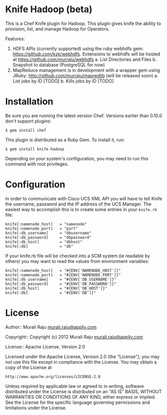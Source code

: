 Knife Hadoop (beta)
===============

This is a Chef Knife plugin for Hadoop. This plugin gives knife the ability to provision, list, and manage Hadoop for Operators. 

Features:

1. HDFS APIs (currently supported) using the ruby webhdfs gem: https://github.com/kzk/webhdfs. 
	Extensions to webhdfs will be hosted at https://github.com/murraju/webhdfs
	a. List Directories and Files
	b. Snapshot to database (PostgreSQL for now)
2. MapReduce management is in development with a wrapper gem using JRuby: http://github.com/murraju/mapredlib (will be released soon)
	a. List jobs by ID [TODO]
	b. Kills jobs by ID [TODO]

# Installation #

Be sure you are running the latest version Chef. Versions earlier than 0.10.0 don't support plugins:

    $ gem install chef

This plugin is distributed as a Ruby Gem. To install it, run:

    $ gem install knife-hadoop

Depending on your system's configuration, you may need to run this command with root privileges.

# Configuration #

In order to communicate with Cisco UCS XML API you will have to tell Knife the username, password and the IP address of the UCS Manager. The easiest way to accomplish this is to create some entries in your `knife.rb` file:

	knife[:namenode_host]   = "namenode"
	knife[:namenode_port]   = "port"
	knife[:db_username] 	= "dbusername"
	knife[:db_password] 	= "dbpassword"
	knife[:db_host] 		= "dbhost"
	knife[:db] 				= "db"

If your knife.rb file will be checked into a SCM system (ie readable by others) you may want to read the values from environment variables:

	knife[:namenode_host]   = "#{ENV['NAMENODE_HOST']}"
	knife[:namenode_port]   = "#{ENV['NAMENODE_PORT']}"
	knife[:db_username] 	= "#{ENV['DB_USERNAME']}"
	knife[:db_password] 	= "#{ENV['DB_PASSWORD']}"
	knife[:db_host] 		= "#{ENV['DB_HOST']}"
	knife[:db] 				= "#{ENV['DB']}"



# License #

Author:: Murali Raju <murali.raju@appliv.com>

Copyright:: Copyright (c) 2012 Murali Raju <murali.raju@appliv.com>

License:: Apache License, Version 2.0

Licensed under the Apache License, Version 2.0 (the "License");
you may not use this file except in compliance with the License.
You may obtain a copy of the License at

    http://www.apache.org/licenses/LICENSE-2.0

Unless required by applicable law or agreed to in writing, software
distributed under the License is distributed on an "AS IS" BASIS,
WITHOUT WARRANTIES OR CONDITIONS OF ANY KIND, either express or implied.
See the License for the specific language governing permissions and
limitations under the License.
